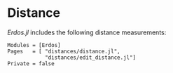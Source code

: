 # Distance

*Erdos.jl* includes the following distance measurements:

```@autodocs
Modules = [Erdos]
Pages   = [ "distances/distance.jl",
            "distances/edit_distance.jl"]
Private = false
```
